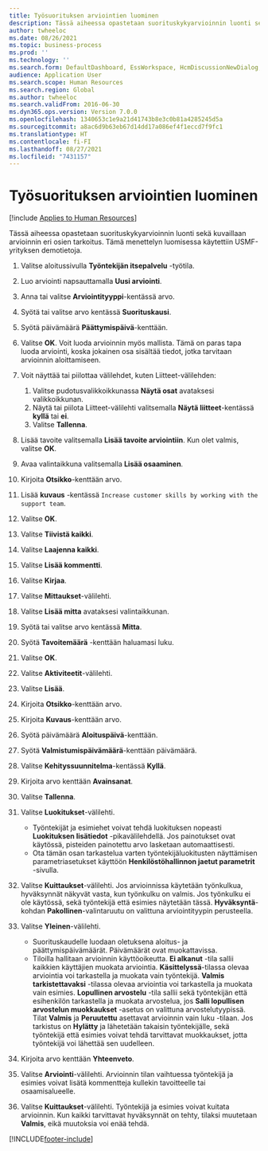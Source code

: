 ```yaml
---
title: Työsuorituksen arviointien luominen
description: Tässä aiheessa opastetaan suorituskykyarvioinnin luonti sekä kuvaillaan arvioinnin eri osien tarkoitus.
author: twheeloc
ms.date: 08/26/2021
ms.topic: business-process
ms.prod: ''
ms.technology: ''
ms.search.form: DefaultDashboard, EssWorkspace, HcmDiscussionNewDialog, HcmDiscussion, HcmDiscussionChangeSettings, HcmDiscussionAddGoalDialog, HcmTopicCreate, HcmMeasurementDetailDialog, HcmPerfJournalAdd, HcmEmployeeDevelopmentWorkspace
audience: Application User
ms.search.scope: Human Resources
ms.search.region: Global
ms.author: twheeloc
ms.search.validFrom: 2016-06-30
ms.dyn365.ops.version: Version 7.0.0
ms.openlocfilehash: 1340653c1e9a21d41743b8e3c0b81a4285245d5a
ms.sourcegitcommit: a8ac6d9b63eb67d14dd17a086ef4f1eccd7f9fc1
ms.translationtype: HT
ms.contentlocale: fi-FI
ms.lasthandoff: 08/27/2021
ms.locfileid: "7431157"
---
```

# <a name="create-performance-reviews"></a>Työsuorituksen arviointien luominen

[!include [Applies to Human Resources](../includes/applies-to-hr.md)]


Tässä aiheessa opastetaan suorituskykyarvioinnin luonti sekä kuvaillaan arvioinnin eri osien tarkoitus. Tämä menettelyn luomisessa käytettiin USMF-yrityksen demotietoja.

1. Valitse aloitussivulla **Työntekijän itsepalvelu** -työtila.
2. Luo arviointi napsauttamalla **Uusi arviointi**.
3. Anna tai valitse **Arviointityyppi**-kentässä arvo.
4. Syötä tai valitse arvo kentässä **Suorituskausi**.
5. Syötä päivämäärä **Päättymispäivä**-kenttään.
6. Valitse **OK**. Voit luoda arvioinnin myös mallista. Tämä on paras tapa luoda arviointi, koska jokainen osa sisältää tiedot, jotka tarvitaan arvioinnin aloittamiseen.  
7. Voit näyttää tai piilottaa välilehdet, kuten Liitteet-välilehden:

    1. Valitse pudotusvalikkoikkunassa **Näytä osat** avataksesi valikkoikkunan.
    1. Näytä tai piilota Liitteet-välilehti valitsemalla **Näytä liitteet**-kentässä **kyllä** tai **ei**.
    1. Valitse **Tallenna**.

8. Lisää tavoite valitsemalla **Lisää tavoite arviointiin**. Kun olet valmis, valitse **OK**.
9. Avaa valintaikkuna valitsemalla **Lisää osaaminen**.
10. Kirjoita **Otsikko**-kenttään arvo.
11. Lisää **kuvaus** -kentässä `Increase customer skills by working with the support team`.
12. Valitse **OK**.
13. Valitse **Tiivistä kaikki**.
14. Valitse **Laajenna kaikki**.
15. Valitse **Lisää kommentti**.
16. Valitse **Kirjaa**.
17. Valitse **Mittaukset**-välilehti.
18. Valitse **Lisää mitta** avataksesi valintaikkunan.
19. Syötä tai valitse arvo kentässä **Mitta**.
26. Syötä **Tavoitemäärä** -kenttään haluamasi luku.
20. Valitse **OK**.
21. Valitse **Aktiviteetit**-välilehti.
22. Valitse **Lisää**.
23. Kirjoita **Otsikko**-kenttään arvo.
24. Kirjoita **Kuvaus**-kenttään arvo.
25. Syötä päivämäärä **Aloituspäivä**-kenttään.
26. Syötä **Valmistumispäivämäärä**-kenttään päivämäärä.
27. Valitse **Kehityssuunnitelma**-kentässä **Kyllä**.
28. Kirjoita arvo kenttään **Avainsanat**.
29. Valitse **Tallenna**.
30. Valitse **Luokitukset**-välilehti.  

    - Työntekijät ja esimiehet voivat tehdä luokituksen nopeasti **Luokituksen lisätiedot** -pikavälilehdellä. Jos painotukset ovat käytössä, pisteiden painotettu arvo lasketaan automaattisesti.  
    - Ota tämän osan tarkastelua varten työntekijäluokitusten näyttämisen parametriasetukset käyttöön **Henkilöstöhallinnon jaetut parametrit** -sivulla.  

31. Valitse **Kuittaukset**-välilehti. Jos arvioinnissa käytetään työnkulkua, hyväksynnät näkyvät vasta, kun työnkulku on valmis. Jos työnkulku ei ole käytössä, sekä työntekijä että esimies näytetään tässä. **Hyväksyntä**-kohdan **Pakollinen**-valintaruutu on valittuna arviointityypin perusteella.  
32. Valitse **Yleinen**-välilehti.

    - Suorituskaudelle luodaan oletuksena aloitus- ja päättymispäivämäärät. Päivämäärät ovat muokattavissa.  
    - Tiloilla hallitaan arvioinnin käyttöoikeutta. **Ei alkanut** -tila sallii kaikkien käyttäjien muokata arviointia. **Käsittelyssä**-tilassa olevaa arviointia voi tarkastella ja muokata vain työntekijä. **Valmis tarkistettavaksi** -tilassa olevaa arviointia voi tarkastella ja muokata vain esimies. **Lopullinen arvostelu** -tila sallii sekä työntekijän että esihenkilön tarkastella ja muokata arvostelua, jos **Salli lopullisen arvostelun muokkaukset** -asetus on valittuna arvostelutyypissä. Tilat **Valmis** ja **Peruutettu** asettavat arvioinnin vain luku -tilaan. Jos tarkistus on **Hylätty** ja lähetetään takaisin työntekijälle, sekä työntekijä että esimies voivat tehdä tarvittavat muokkaukset, jotta työntekijä voi lähettää sen uudelleen.

33. Kirjoita arvo kenttään **Yhteenveto**.
34. Valitse **Arviointi**-välilehti. Arvioinnin tilan vaihtuessa työntekijä ja esimies voivat lisätä kommentteja kullekin tavoitteelle tai osaamisalueelle.  
35. Valitse **Kuittaukset**-välilehti. Työntekijä ja esimies voivat kuitata arvioinnin. Kun kaikki tarvittavat hyväksynnät on tehty, tilaksi muutetaan **Valmis**, eikä muutoksia voi enää tehdä.  



[!INCLUDE[footer-include](../includes/footer-banner.md)]
